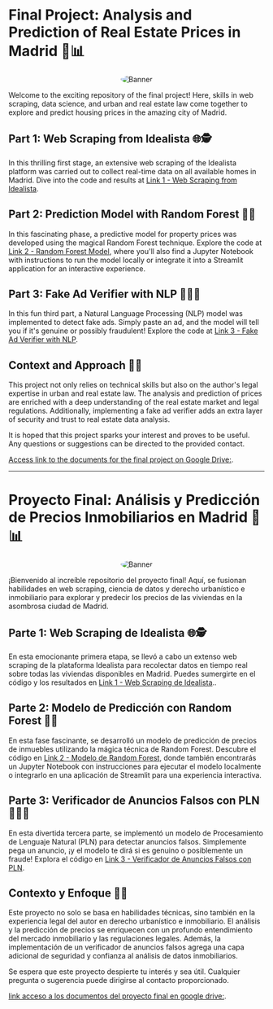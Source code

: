 # Final Project: Analysis and Prediction of Real Estate Prices in Madrid 🏡📊
<p align="center">
  <img src="https://www.inglaterra.ws/wp-content/uploads/2021/10/Bandera-de-Reino-Unido.png" alt="Banner" style="border-radius: 90%;">
</p>
Welcome to the exciting repository of the final project! Here, skills in web scraping, data science, and urban and real estate law come together to explore and predict housing prices in the amazing city of Madrid.

## Part 1: Web Scraping from Idealista 🌐🕵️

In this thrilling first stage, an extensive web scraping of the Idealista platform was carried out to collect real-time data on all available homes in Madrid. Dive into the code and results at [Link 1 - Web Scraping from Idealista](https://github.com/MontielAguilar/Final-proyect-1-web-scraping).

## Part 2: Prediction Model with Random Forest 🌲🔮

In this fascinating phase, a predictive model for property prices was developed using the magical Random Forest technique. Explore the code at [Link 2 - Random Forest Model](link2), where you'll also find a Jupyter Notebook with instructions to run the model locally or integrate it into a Streamlit application for an interactive experience.

## Part 3: Fake Ad Verifier with NLP 🤖🕵️‍♂️

In this fun third part, a Natural Language Processing (NLP) model was implemented to detect fake ads. Simply paste an ad, and the model will tell you if it's genuine or possibly fraudulent! Explore the code at [Link 3 - Fake Ad Verifier with NLP](link3).

## Context and Approach 🧠💼

This project not only relies on technical skills but also on the author's legal expertise in urban and real estate law. The analysis and prediction of prices are enriched with a deep understanding of the real estate market and legal regulations. Additionally, implementing a fake ad verifier adds an extra layer of security and trust to real estate data analysis.

It is hoped that this project sparks your interest and proves to be useful. Any questions or suggestions can be directed to the provided contact.

[Access link to the documents for the final project on Google Drive:](https://drive.google.com/drive/folders/11mHF1Hl-Jb1MQVAGLdQZXy57apgeDB10?usp=sharing).

--------------------------------------------------------------------------------------------------------------------------------------------------------------------------------------------------------------------------------------------------------------------


# Proyecto Final: Análisis y Predicción de Precios Inmobiliarios en Madrid 🏡📊
<p align="center">
  <img src="https://static.vecteezy.com/system/resources/previews/008/070/285/non_2x/spain-flag-icon-in-official-color-and-proportion-correctly-free-vector.jpg" alt="Banner" style="border-radius: 90%;">
</p>
¡Bienvenido al increíble repositorio del proyecto final! Aquí, se fusionan habilidades en web scraping, ciencia de datos y derecho urbanístico e inmobiliario para explorar y predecir los precios de las viviendas en la asombrosa ciudad de Madrid.

## Parte 1: Web Scraping de Idealista 🌐🕵️

En esta emocionante primera etapa, se llevó a cabo un extenso web scraping de la plataforma Idealista para recolectar datos en tiempo real sobre todas las viviendas disponibles en Madrid. Puedes sumergirte en el código y los resultados en [Link 1 - Web Scraping de Idealista](https://github.com/MontielAguilar/Final-proyect-1-web-scraping)..

## Parte 2: Modelo de Predicción con Random Forest 🌲🔮

En esta fase fascinante, se desarrolló un modelo de predicción de precios de inmuebles utilizando la mágica técnica de Random Forest. Descubre el código en [Link 2 - Modelo de Random Forest](link2), donde también encontrarás un Jupyter Notebook con instrucciones para ejecutar el modelo localmente o integrarlo en una aplicación de Streamlit para una experiencia interactiva.

## Parte 3: Verificador de Anuncios Falsos con PLN 🤖🕵️‍♂️

En esta divertida tercera parte, se implementó un modelo de Procesamiento de Lenguaje Natural (PLN) para detectar anuncios falsos. Simplemente pega un anuncio, ¡y el modelo te dirá si es genuino o posiblemente un fraude! Explora el código en [Link 3 - Verificador de Anuncios Falsos con PLN](link3).

## Contexto y Enfoque 🧠💼

Este proyecto no solo se basa en habilidades técnicas, sino también en la experiencia legal del autor en derecho urbanístico e inmobiliario. El análisis y la predicción de precios se enriquecen con un profundo entendimiento del mercado inmobiliario y las regulaciones legales. Además, la implementación de un verificador de anuncios falsos agrega una capa adicional de seguridad y confianza al análisis de datos inmobiliarios.

Se espera que este proyecto despierte tu interés y sea útil. Cualquier pregunta o sugerencia puede dirigirse al contacto proporcionado.

[link acceso a los documentos del proyecto final en google drive:](https://drive.google.com/drive/folders/11mHF1Hl-Jb1MQVAGLdQZXy57apgeDB10?usp=sharing).
